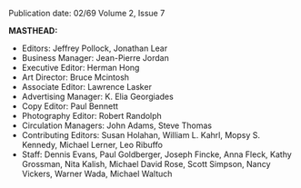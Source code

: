 Publication date: 02/69
Volume 2, Issue 7

**MASTHEAD:**
- Editors: Jeffrey Pollock, Jonathan Lear
- Business Manager: Jean-Pierre Jordan
- Executive Editor: Herman Hong
- Art Director: Bruce Mcintosh
- Associate Editor: Lawrence Lasker
- Advertising Manager: K. Elia Georgiades
- Copy Editor: Paul Bennett
- Photography Editor: Robert Randolph
- Circulation Managers: John Adams, Steve Thomas
- Contributing Editors: Susan Holahan, William L. Kahrl, Mopsy S. Kennedy, Michael Lerner, Leo Ribuffo
- Staff: Dennis Evans, Paul Goldberger, Joseph Fincke, Anna Fleck, Kathy Grossman, Nita Kalish, Michael David Rose, Scott Simpson, Nancy Vickers, Warner Wada, Michael Waltuch

